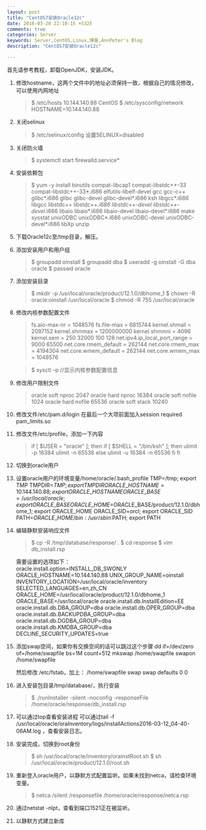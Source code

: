 ```yaml
---
layout: post
title: "CentOS7安装Oracle12c"
date: 2016-03-20 22:10:15 +5325
comments: true
categories: Server
keywords: Server,CentOS,Linux,博客,AnnPeter's Blog
description: "CentOS7安装Oracle12c"

---
```

首先请参考教程，卸载OpenJDK，安装JDK。

1. 修改hostname，这两个文件中的地址必须保持一致，根据自己的情况修改，可以使用内网地址
	> $ /etc/hosts 
		10.144.140.88 CentOS
	> $ /etc/sysconfig/network
		HOSTNAME=10.144.140.88

<!-- more -->

2. 关闭selinux
	> $ /etc/selinux/config
		设置SELINUX=disabled

3. 关闭防火墙
	> $ systemctl start firewalld.service\*

4. 安装依赖包
	> $ yum -y install binutils compat-libcap1  compat-libstdc++-33 compat-libstdc++-33*.i686 elfutils-libelf-devel gcc gcc-c++ glibc*.i686 glibc glibc-devel glibc-devel*.i686 ksh libgcc*.i686 libgcc libstdc++ libstdc++*.i686 libstdc++-devel libstdc++-devel*.i686 libaio libaio*.i686 libaio-devel libaio-devel*.i686 make sysstat unixODBC unixODBC*.i686 unixODBC-devel unixODBC-devel*.i686 libXp unzip

5. 下载Oracle12c至/tmp目录，解压。

6. 添加安装用户和用户组
	> $ groupadd oinstall
	> $ groupadd dba
	> $ useradd -g oinstall -G dba oracle
	> $ passwd oracle

7. 添加安装目录
	> $ mkdir -p  /usr/local/oracle/product/12.1.0/dbhome\_1
	> $ chown -R oracle:oinstall /usr/local/oracle
	> $ chmod -R 755 /usr/local/oracle

8. 修改内核参数配置文件
	> fs.aio-max-nr = 1048576
	> fs.file-max = 6815744
	> kernel.shmall = 2097152
	> kernel.shmmax = 1200000000
	> kernel.shmmni = 4096
	> kernel.sem = 250 32000 100 128
	> net.ipv4.ip\_local\_port\_range = 9000 65500
	> net.core.rmem\_default = 262144
	> net.core.rmem\_max = 4194304
	> net.core.wmem\_default = 262144
	> net.core.wmem\_max = 1048576

	> $ sysctl –p //显示内核参数配置信息

9. 修改用户限制文件
	> oracle              soft    nproc   2047
	> oracle              hard    nproc   16384
	> oracle              soft    nofile  1024
	> oracle              hard    nofile  65536
	> oracle              soft    stack   10240

10. 修改文件/etc/pam.d/login 
	在最后一个大项前面加入session    required     pam\_limits.so

11. 修改文件/etc/profile，添加一下内容
	>   if [ $USER = "oracle" ]; then
	> 	 if [ $SHELL = "/bin/ksh" ]; then
	> 	      ulimit -p 16384
	> 	      ulimit -n 65536
	> 	  else
	> 	      ulimit -u 16384 -n 65536
	> 	  fi
	>   fi

12. 切换到oracle用户

13. 设置oracle用户的环境变量/home/oracle/.bash\_profile
	TMP=/tmp; export TMP
	TMPDIR=$TMP; export TMPDIR
	ORACLE\_HOSTNAME=10.144.140.88; export ORACLE\_HOSTNAME
	ORACLE\_BASE=/usr/local/oracle; export ORACLE\_BASE
	ORACLE\_HOME=$ORACLE\_BASE/product/12.1.0/dbhome\_1; export ORACLE\_HOME
	ORACLE\_SID=orcl; export ORACLE\_SID
	PATH=$ORACLE\_HOME/bin:/usr/sbin:$PATH; export PATH

14. 编辑静默安装响应文件
	> $ cp -R /tmp/database/response/  .
	> $ cd response
	> $ vim db\_install.rsp

	需要设置的选项如下：  
	oracle.install.option=INSTALL\_DB\_SWONLY
	ORACLE\_HOSTNAME=10.144.140.88
	UNIX\_GROUP\_NAME=oinstall
	INVENTORY\_LOCATION=/usr/local/oracle/inventory
	SELECTED\_LANGUAGES=en,zh\_CN
	ORACLE\_HOME=/usr/local/oracle/product/12.1.0/dbhome\_1
	ORACLE\_BASE=/usr/local/oracle
	oracle.install.db.InstallEdition=EE
	oracle.install.db.DBA\_GROUP=dba
	oracle.install.db.OPER\_GROUP=dba
	oracle.install.db.BACKUPDBA\_GROUP=dba
	oracle.install.db.DGDBA\_GROUP=dba
	oracle.install.db.KMDBA\_GROUP=dba
	DECLINE\_SECURITY\_UPDATES=true

15. 添加swap空间，如果你有交换空间的话可以跳过这个步骤
	dd if=/dev/zero of=/home/swapfile bs=1M count=512
	mkswap /home/swapfile
	swapon /home/swapfile

	然后修改 /etc/fstab，加上：
	/home/swapfile swap swap defaults 0 0 

15. 进入安装包目录/tmp/database/，执行安装
	> $ ./runInstaller -silent -noconfig -responseFile /home/oracle/response/db\_install.rsp

16. 可以通过top查看安装进程
	可以通过tail -f /usr/local/oracle/oraInventory/logs/installActions2016-03-12\_04-40-06AM.log ，查看安装日志。

17. 安装完成，切换到root身份
	> $ sh /usr/local/oracle/inventory/orainstRoot.sh 
	> $ sh /usr/local/oracle/product/12.1.0/root.sh 

18. 重新登入oracle用户，以静默方式配置监听。如果未找到netca，请检查环境变量。 
	> $ netca  /silent /responsefile /home/oracle/response/netca.rsp 

19. 通过netstat -nlpt，查看到端口1521正在被监听。

20. 以静默方式建立新库
